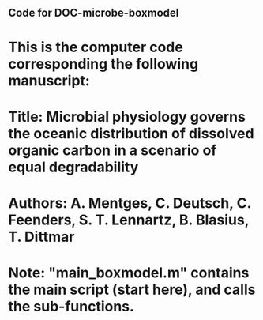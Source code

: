 ## Code for DOC-microbe-boxmodel

# This is the computer code corresponding the following manuscript:

# Title: Microbial physiology governs the oceanic distribution of dissolved organic carbon in a scenario of equal degradability
# Authors: A. Mentges, C. Deutsch, C. Feenders, S. T. Lennartz, B. Blasius, T. Dittmar

# Note: "main_boxmodel.m" contains the main script (start here), and calls the sub-functions.

